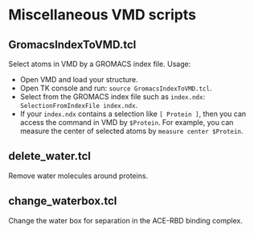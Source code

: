 # Miscellaneous VMD scripts

## GromacsIndexToVMD.tcl

Select atoms in VMD by a GROMACS index file. Usage:

- Open VMD and load your structure.
- Open TK console and run: `source GromacsIndexToVMD.tcl`.
- Select from the GROMACS index file such as `index.ndx`: `SelectionFromIndexFile index.ndx`.
- If your `index.ndx` contains a selection like `[ Protein ]`, then you can access the command in VMD by `$Protein`. For example, you can measure the center of selected atoms by `measure center $Protein`.

## delete\_water.tcl

Remove water molecules around proteins.

## change\_waterbox.tcl

Change the water box for separation in the ACE-RBD binding complex.
